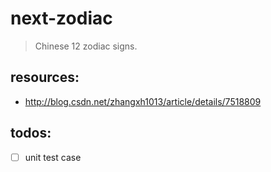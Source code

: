 # next-zodiac
> Chinese 12 zodiac signs.


## resources:
+ http://blog.csdn.net/zhangxh1013/article/details/7518809

## todos:
- [ ] unit test case
